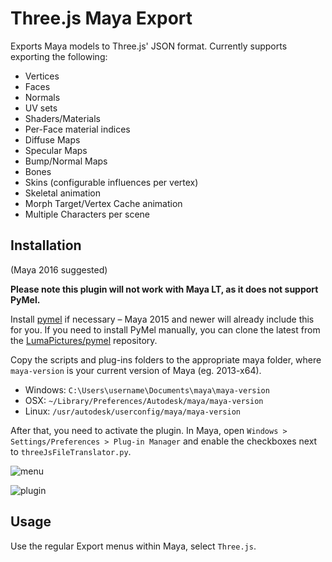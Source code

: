 # Three.js Maya Export

Exports Maya models to Three.js' JSON format.  Currently supports exporting the following:

- Vertices
- Faces
- Normals
- UV sets
- Shaders/Materials
- Per-Face material indices
- Diffuse Maps
- Specular Maps
- Bump/Normal Maps
- Bones
- Skins (configurable influences per vertex)
- Skeletal animation
- Morph Target/Vertex Cache animation
- Multiple Characters per scene

## Installation

(Maya 2016 suggested)

**Please note this plugin will not work with Maya LT, as it does not support PyMel.**

Install [pymel](http://download.autodesk.com/global/docs/maya2014/en_us/PyMel/install.html) if necessary – Maya 2015 and newer will already include this for you. If you need to install PyMel manually, you can clone the latest from the [LumaPictures/pymel](https://github.com/LumaPictures/pymel) repository.

Copy the scripts and plug-ins folders to the appropriate maya folder, where `maya-version` is your current version of Maya (eg. 2013-x64).

- Windows: `C:\Users\username\Documents\maya\maya-version`
- OSX: `~/Library/Preferences/Autodesk/maya/maya-version`
- Linux: `/usr/autodesk/userconfig/maya/maya-version`

After that, you need to activate the plugin.  In Maya, open `Windows > Settings/Preferences > Plug-in Manager` and enable the checkboxes next to `threeJsFileTranslator.py`.

![menu](http://i.imgur.com/XPsq77Q.png)

![plugin](http://i.imgur.com/Bvlj8l6.png)

## Usage

Use the regular Export menus within Maya, select `Three.js`.

